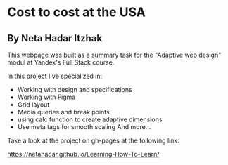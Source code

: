 # **Cost to cost at the USA** 
## **By Neta Hadar Itzhak**

This webpage was built as a summary task for the "Adaptive web design" modul at Yandex's Full Stack course.

In this project I've specialized in: 
  * Working with design and specifications
  * Working with Figma
  * Grid layout
  * Media queries and break points
  * using calc function to create adaptive dimensions
  * Use meta tags for smooth scaling
  And more...
 
 Take a look at the project on gh-pages at the following link:
 
 https://netahadar.github.io/Learning-How-To-Learn/

